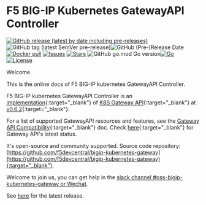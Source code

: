 # F5 BIG-IP Kubernetes GatewayAPI Controller

[![GitHub release (latest by date including pre-releases)](https://img.shields.io/github/v/release/f5devcentral/bigip-kubernetes-gateway?include_prereleases&style=flat-square)](./Release-notes/)![GitHub tag (latest SemVer pre-release)](https://img.shields.io/github/v/tag/f5devcentral/bigip-kubernetes-gateway?include_prereleases&style=flat-square)![GitHub (Pre-)Release Date](https://img.shields.io/github/release-date-pre/f5devcentral/bigip-kubernetes-gateway?style=flat-square) [![Docker pull](https://img.shields.io/docker/pulls/f5devcentral/bigip-kubernetes-gateway?style=flat-square)](https://hub.docker.com/r/f5devcentral/bigip-kubernetes-gateway) [![Issues](https://img.shields.io/github/issues/f5devcentral/bigip-kubernetes-gateway?style=flat-square)](https://github.com/f5devcentral/bigip-kubernetes-gateway/issues) [![Stars](https://img.shields.io/github/stars/f5devcentral/bigip-kubernetes-gateway?style=flat-square)]() ![GitHub go.mod Go version](https://img.shields.io/github/go-mod/go-version/f5devcentral/bigip-kubernetes-gateway?style=flat-square)[![Go](https://goreportcard.com/badge/github.com/f5devcentral/bigip-kubernetes-gateway?style=flat-square)](https://goreportcard.com/report/github.com/f5devcentral/bigip-kubernetes-gateway) [![License](https://img.shields.io/github/license/f5devcentral/bigip-kubernetes-gateway?style=flat-square)](https://github.com/f5devcentral/bigip-kubernetes-gateway/blob/master/LICENSE)

Welcome.

This is the online docs of F5 BIG-IP kubernetes GatewayAPI Controller.

F5 BIG-IP kubernetes GatewayAPI Controller is an [implementation](https://gateway-api.sigs.k8s.io/implementations/){:target="_blank"} of [K8S Gateway API](https://gateway-api.sigs.k8s.io/){:target="_blank"} at [v0.6.2](https://github.com/kubernetes-sigs/gateway-api/releases/tag/v0.6.2){:target="_blank"}. 

For a list of supported GatewayAPI resources and features, see the [Gateway API Compatibility](https://github.com/f5devcentral/bigip-kubernetes-gateway/blob/master/docs/gateway-api-compatibility.md){:target="_blank"} doc. Check [here](https://github.com/kubernetes-sigs/gateway-api#status){:target="_blank"} for Gateway API's latest status.

It's open-source and community supported. Source code repository: [https://github.com/f5devcentral/bigip-kubernetes-gateway](https://github.com/f5devcentral/bigip-kubernetes-gateway){:target="_blank"}.

Welcome to join us, you can get help in the [slack channel #oss-bigip-kubernetes-gateway or Wechat](./Support-and-contact/).

See [here](/Release-notes/) for the latest release.

